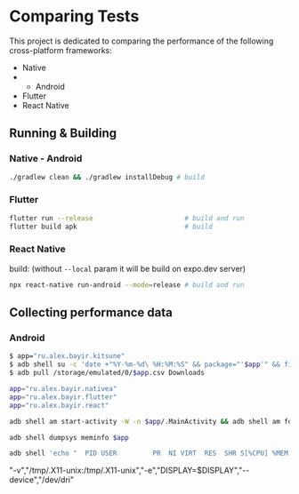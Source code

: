 # Comparing Tests
This project is dedicated to comparing the performance of the following cross-platform frameworks:
- Native
- - Android
- Flutter
- React Native

## Running & Building
### Native - Android

```sh
./gradlew clean && ./gradlew installDebug # build
```

### Flutter
```sh
flutter run --release                       # build and run
flutter build apk                           # build
```
### React Native
build: (without `--local` param it will be build on expo.dev server)
```sh
npx react-native run-android --mode=release # build and run
```

## Collecting performance data
### Android
```sh
$ app="ru.alex.bayir.kitsune"
$ adb shell su -c 'date +"%Y-%m-%d\ %H:%M:%S" && package="'$app'" && file="/storage/emulated/0/$package.csv" && echo "  PID USER         PR  NI VIRT  RES  SHR S[%CPU] %MEM     TIME+ ARGS" > $file && top -bqd .0 | grep -E "[0-9]+ +u0_a.+$package" >> $file'
$ adb pull /storage/emulated/0/$app.csv Downloads
```


```sh
app="ru.alex.bayir.nativea"
app="ru.alex.bayir.flutter"
app="ru.alex.bayir.react"

adb shell am start-activity -W -n $app/.MainActivity && adb shell am force-stop $app

adb shell dumpsys meminfo $app

adb shell 'echo "  PID USER         PR  NI VIRT  RES  SHR S[%CPU] %MEM     TIME+ ARGS" && top -bqd .0 | grep -E "[0-9]+ +u0_.+'$app'"' | tee $app.tsv
```

"-v","/tmp/.X11-unix:/tmp/.X11-unix","-e","DISPLAY=$DISPLAY","--device","/dev/dri"
